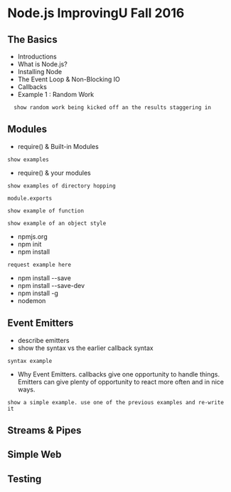 # Node.js ImprovingU Fall 2016

## The Basics
- Introductions
- What is Node.js?
- Installing Node
- The Event Loop & Non-Blocking IO
- Callbacks
- Example 1 : Random Work
```
  show random work being kicked off an the results staggering in
```

## Modules
- require() & Built-in Modules
``` 
show examples 
```
- require() & your modules
``` 
show examples of directory hopping 
```
``` 
module.exports 
```
```
show example of function 
```
``` 
show example of an object style 
```
- npmjs.org
- npm init
- npm install
```
request example here
```
- npm install --save
- npm install --save-dev
- npm install -g
- nodemon


## Event Emitters 
- describe emitters
- show the syntax vs the earlier callback syntax
```
syntax example
```
- Why Event Emitters. callbacks give one opportunity to handle things. Emitters can give plenty of opportunity to react more often and in nice ways.
```
show a simple example. use one of the previous examples and re-write it
```

## Streams & Pipes

## Simple Web

## Testing
